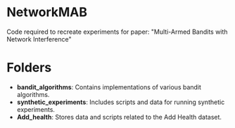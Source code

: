 # NetworkMAB
Code required to recreate experiments for paper: "Multi-Armed Bandits with Network Interference"
# Folders

- **bandit_algorithms**: Contains implementations of various bandit algorithms.
- **synthetic_experiments**: Includes scripts and data for running synthetic experiments.
- **Add_health**: Stores data and scripts related to the Add Health dataset.
